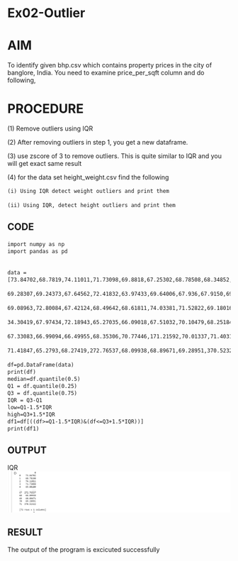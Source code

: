 # Ex02-Outlier
# AIM

To identify given bhp.csv which contains property prices in the city of banglore, India. You need to examine price_per_sqft column and do following,

# PROCEDURE

(1) Remove outliers using IQR 

(2) After removing outliers in step 1, you get a new dataframe.

(3) use zscore of 3 to remove outliers. This is quite similar to IQR and you will get exact same result

(4) for the data set height_weight.csv find the following

    (i) Using IQR detect weight outliers and print them

    (ii) Using IQR, detect height outliers and print them
## CODE
```
import numpy as np
import pandas as pd


data = [73.84702,68.7819,74.11011,71.73098,69.8818,67.25302,68.78508,68.34852,67.01895,63.45649,71.19538,71.64081,64.76633,
        69.28307,69.24373,67.64562,72.41832,63.97433,69.64006,67.936,67.9150,69.43944,66.14913,375.20597,7.8932,68.14403,
        69.08963,72.80084,67.42124,68.49642,68.61811,74.03381,71.52822,69.18016,69.5772,70.40093,69.07617,67.19352,65.80732,
        34.30419,67.97434,72.18943,65.27035,66.09018,67.51032,70.10479,68.25184,72.17271,69.17986,72.87036,64.78258,70.18355,68.49145,
        67.33083,66.99094,66.49955,68.35306,70.77446,171.21592,70.01337,71.40318,69.55201,73.81853,66.99688,
       71.41847,65.2793,68.27419,272.76537,68.09938,68.89671,69.28951,370.52322]

df=pd.DataFrame(data)
print(df)
median=df.quantile(0.5)
Q1 = df.quantile(0.25)
Q3 = df.quantile(0.75)
IQR = Q3-Q1
low=Q1-1.5*IQR
high=Q3+1.5*IQR
df1=df[((df>=Q1-1.5*IQR)&(df<=Q3+1.5*IQR))]
print(df1)
```
## OUTPUT
IQR
![output](./33.png)
## RESULT
The output of the program is excicuted successfully